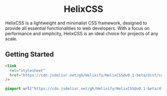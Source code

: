 <center>

# HelixCSS

</center>

HelixCSS is a lightweight and minimalist CSS framework, designed to provide all essential functionalities to web developers. With a focus on performance and simplicity, HelixCSS is an ideal choice for projects of any scale.

## Getting Started

```html
<link
  rel="stylesheet"
  href="https://cdn.jsdelivr.net/gh/Helixify/HelixCSS@v0.1-beta/dist/compressed/main.css"
/>
```

```css
@import url("https://cdn.jsdelivr.net/gh/Helixify/HelixCSS@v0.1-beta/dist/compressed/main.css");
```